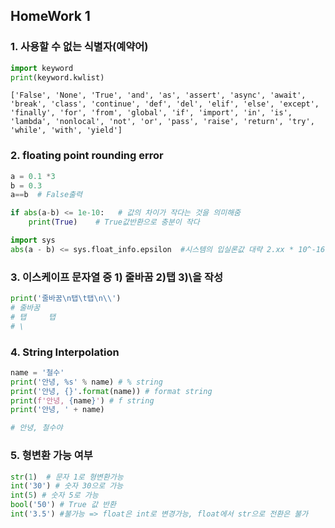 ## HomeWork 1

### 1.  사용할 수 없는 식별자(예약어)

```python
import keyword
print(keyword.kwlist)
```

```
['False', 'None', 'True', 'and', 'as', 'assert', 'async', 'await', 'break', 'class', 'continue', 'def', 'del', 'elif', 'else', 'except', 'finally', 'for', 'from', 'global', 'if', 'import', 'in', 'is', 'lambda', 'nonlocal', 'not', 'or', 'pass', 'raise', 'return', 'try', 'while', 'with', 'yield']
```

### 2. floating point rounding error

```python
a = 0.1 *3
b = 0.3
a==b  # False출력
```

```python
if abs(a-b) <= 1e-10:   # 값의 차이가 작다는 것을 의미해줌
    print(True)    # True값반환으로 충분이 작다
```

```python
import sys
abs(a - b) <= sys.float_info.epsilon  #시스템의 입실론값 대략 2.xx * 10^-16
```



### 3. 이스케이프 문자열 중 1) 줄바꿈 2)탭 3)\을 작성

```python
print('줄바꿈\n탭\t탭\n\\')
# 줄바꿈
# 탭		탭
# \
```



### 4.  String Interpolation

```python
name = '철수'
print('안녕, %s' % name) # % string
print('안녕, {}'.format(name)) # format string
print(f'안녕, {name}') # f string
print('안녕, ' + name)

# 안녕, 철수야
```

### 5.  형변환 가능 여부

```python
str(1)  # 문자 1로 형변환가능
int('30') # 숫자 30으로 가능
int(5) # 숫자 5로 가능
bool('50') # True 값 반환
int('3.5') #불가능 => float은 int로 변경가능, float에서 str으로 전환은 불가
```

